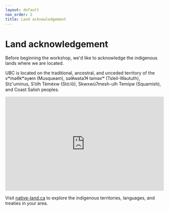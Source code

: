 ```yaml
---
layout: default
nav_order: 2
title: Land acknowledgement 
---
```

# Land acknowledgement

Before beginning the workshop, we'd like to acknowledge the indigenous lands where we are located.    

UBC is located on the traditional, ancestral, and unceded territory of the xʷməθkʷəy̓əm (Musqueam), səl̓ilwətaɁɬ təməxʷ (Tsleil-Waututh), Stz'uminus, S’ólh Téméxw (Stó:lō), Skwxwú7mesh-ulh Temíx̱w (Squamish), and Coast Salish peoples.
<iframe src="https://native-land.ca/api/embed/embed.html?maps=territories&position=49.268264,-123.157480" style="width:100%; height:300px; border:none;"></iframe>

Visit [native-land.ca](https://native-land.ca/) to explore the indigenous territories, languages, and treaties in your area.
